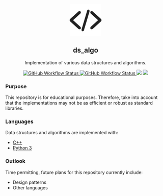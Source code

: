 <p align="center">
  <img src="https://github.com/mmore21/ds_algo/blob/master/images/icon.png" width="100" />
</p>

<h2 align="center">ds_algo</h2>
<p align="center">
  Implementation of various data structures and algorithms.
</p>
<p align="center">
  <a href="https://github.com/mmore21/ds_algo/actions?query=workflow%3A%22C%2B%2B+CI%22">
    <img alt="GitHub Workflow Status" src="https://github.com/mmore21/ds_algo/workflows/C++%20CI/badge.svg">
  </a>
  <a href="https://github.com/mmore21/ds_algo/actions?query=workflow%3A%22Python+CI%22">
    <img alt="GitHub Workflow Status" src="https://github.com/mmore21/ds_algo/workflows/Python%20CI/badge.svg">
  </a>
  <img src="https://img.shields.io/github/repo-size/mmore21/ds_algo" />
  <a href="https://github.com/mmore21/ds_algo/commits/master">
    <img src="https://img.shields.io/github/last-commit/mmore21/ds_algo">
  </a>
</p>

### Purpose

This repository is for educational purposes. Therefore, take into account that the implementations may not be as efficient or robust as standard libraries.

### Languages

Data structures and algorithms are implemented with:
* [C++](https://github.com/mmore21/ds_algo/tree/master/cpp/src)
* [Python 3](https://github.com/mmore21/ds_algo/tree/master/python/lib)

### Outlook

Time permitting, future plans for this repository currently include:
* Design patterns
* Other languages
